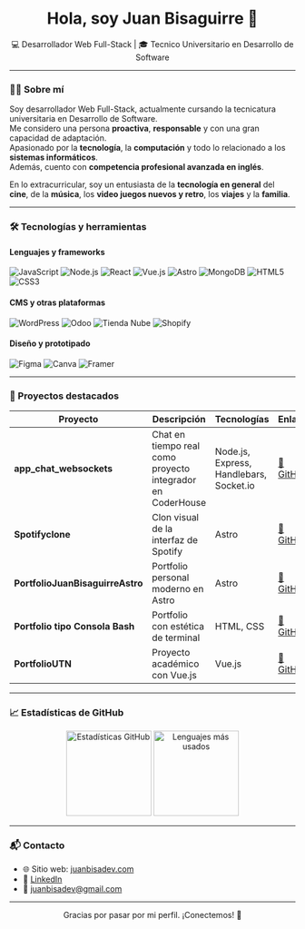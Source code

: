 <h1 align="center">Hola, soy Juan Bisaguirre 👋</h1>
<p align="center">💻 Desarrollador Web Full-Stack | 🎓 Tecnico Universitario en Desarrollo de Software</p>

---

### 🧑‍💻 Sobre mí

Soy desarrollador Web Full-Stack, actualmente cursando la tecnicatura universitaria en Desarrollo de Software.  
Me considero una persona **proactiva**, **responsable** y con una gran capacidad de adaptación.  
Apasionado por la **tecnología**, la **computación** y todo lo relacionado a los **sistemas informáticos**.  
Además, cuento con **competencia profesional avanzada en inglés**.

En lo extracurricular, soy un entusiasta de la **tecnología en general** del **cine**, de la **música**, los **video juegos nuevos y retro**, los **viajes** y la **familia**.

---

### 🛠️ Tecnologías y herramientas

#### Lenguajes y frameworks

![JavaScript](https://img.shields.io/badge/-JavaScript-F7DF1E?style=flat-square&logo=javascript&logoColor=000)
![Node.js](https://img.shields.io/badge/-Node.js-339933?style=flat-square&logo=nodedotjs&logoColor=fff)
![React](https://img.shields.io/badge/-React-61DAFB?style=flat-square&logo=react&logoColor=000)
![Vue.js](https://img.shields.io/badge/-Vue.js-4FC08D?style=flat-square&logo=vuedotjs&logoColor=fff)
![Astro](https://img.shields.io/badge/-Astro-000000?style=flat-square&logo=astro&logoColor=fff)
![MongoDB](https://img.shields.io/badge/-MongoDB-47A248?style=flat-square&logo=mongodb&logoColor=fff)
![HTML5](https://img.shields.io/badge/-HTML5-E34F26?style=flat-square&logo=html5&logoColor=fff)
![CSS3](https://img.shields.io/badge/-CSS3-1572B6?style=flat-square&logo=css3&logoColor=fff)

#### CMS y otras plataformas

![WordPress](https://img.shields.io/badge/-WordPress-21759B?style=flat-square&logo=wordpress&logoColor=fff)
![Odoo](https://img.shields.io/badge/-Odoo-714B67?style=flat-square&logo=odoo&logoColor=fff)
![Tienda Nube](https://img.shields.io/badge/-Tienda%20Nube-000000?style=flat-square)
![Shopify](https://img.shields.io/badge/-Shopify-96BF48?style=flat-square&logo=shopify&logoColor=fff)

#### Diseño y prototipado

![Figma](https://img.shields.io/badge/-Figma-F24E1E?style=flat-square&logo=figma&logoColor=fff)
![Canva](https://img.shields.io/badge/-Canva-00C4CC?style=flat-square&logo=canva&logoColor=fff)
![Framer](https://img.shields.io/badge/-Framer-0055FF?style=flat-square&logo=framer&logoColor=fff)

---

### 🧩 Proyectos destacados

| Proyecto | Descripción | Tecnologías | Enlace |
|---------|-------------|-------------|--------|
| **app_chat_websockets** | Chat en tiempo real como proyecto integrador en CoderHouse | Node.js, Express, Handlebars, Socket.io | [🔗 GitHub](https://github.com/juanbisaguirre/app_chat_websockets) |
| **Spotifyclone** | Clon visual de la interfaz de Spotify | Astro | [🔗 GitHub](https://github.com/juanbisaguirre/Spotifyclone) |
| **PortfolioJuanBisaguirreAstro** | Portfolio personal moderno en Astro | Astro | [🔗 GitHub](https://github.com/juanbisaguirre/PortfolioJuanBisaguirreAstro) |
| **Portfolio tipo Consola Bash** | Portfolio con estética de terminal | HTML, CSS | [🔗 GitHub](https://github.com/juanbisaguirre/Portfolio-JuanBisaguirreDev) |
| **PortfolioUTN** | Proyecto académico con Vue.js | Vue.js | [🔗 GitHub](https://github.com/juanbisaguirre/portfolioUTN) |

---

### 📈 Estadísticas de GitHub

<p align="center">
  <img src="https://github-readme-stats.vercel.app/api?username=juanbisaguirre&show_icons=true&theme=github_dark&hide_title=true" height="150" alt="Estadísticas GitHub" />
  <img src="https://github-readme-stats.vercel.app/api/top-langs/?username=juanbisaguirre&layout=compact&theme=github_dark" height="150" alt="Lenguajes más usados" />
</p>

---

### 📬 Contacto

- 🌐 Sitio web: [juanbisadev.com](https://www.juanbisadev.com)  
- 💼 [LinkedIn](https://www.linkedin.com/in/juan-anibal-bisaguirre-livellara/)  
- 📧 [juanbisadev@gmail.com](mailto:juanbisadev@gmail.com)

---

<p align="center">Gracias por pasar por mi perfil. ¡Conectemos! 🚀</p>
